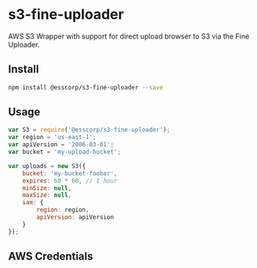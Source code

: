 # s3-fine-uploader
AWS S3 Wrapper with support for direct upload browser to S3 via the Fine Uploader. 


## Install

```bash
npm install @esscorp/s3-fine-uploader --save
```

## Usage
```js
var S3 = require('@esscorp/s3-fine-uploader');
var region = 'us-east-1';
var apiVersion = '2006-03-01';
var bucket = 'my-upload-bucket';

var uploads = new S3({
	bucket: 'my-bucket-foobar',
	expires: 60 * 60, // 1 hour
	minSize: null,
	maxSize: null,
	iam: {
		region: region,
		apiVersion: apiVersion
	}
});
```

## AWS Credentials

